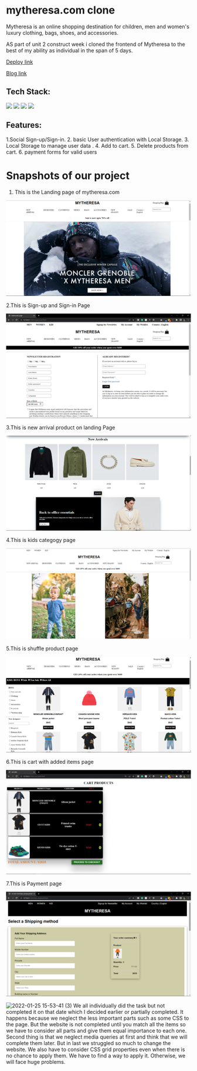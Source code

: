 
# mytheresa.com clone

Mytheresa is an online shopping destination for children, men and women's luxury clothing, bags, shoes, and accessories.

AS part of unit 2 construct week i cloned the frontend of Mytheresa to the best of my ability as individual in the span of 5 days.

[Deploy link](https://mytheresashp.netlify.app/)

[Blog link](https://medium.com/@daniyal4engg/clone-of-mytheresa-com-41a30f16053e)

## Tech Stack:

<p>
   <img src="https://img.icons8.com/color/64/000000/javascript.png"/>
   <img src="https://img.icons8.com/color/64/000000/html-5.png"/>
   <img src="https://img.icons8.com/color/64/000000/css3.png" />
   <img src="https://img.icons8.com/color/64/000000/json.png"/>
</p>

## Features:

1.Social Sign-up/Sign-in. 2. basic User authentication with Local Storage. 3. Local Storage to manage user data . 4. Add to cart. 5. Delete products from cart. 6. payment forms for valid users

<h1>Snapshots of our project</h1>

1. This is the Landing page of mytheresa.com

![image](./444.png)

2.This is Sign-up and Sign-in Page

![image](./460.png)

3.This is new arrival product on landing Page

![image](./455.png)

4.This is kids categogy page

![image](./456.png)

5.This is shuffle product page

![image](./457.png)

6.This is cart with added items page

![image](./458.png)

7.This is Payment page

![image](./459.png)

<!-- ![image](https://user-images.githubusercontent.com/93313435/165320378-08fd44db-504b-466b-8dcb-cd938073a090.png)

1. This is the basket.

![image](https://user-images.githubusercontent.com/93313435/165320544-f01e0823-8df1-4f1b-bd03-e63d9fd0a018.png)

5.Checkout Page

![image](https://user-images.githubusercontent.com/93313435/165320686-13e45a3e-99ed-42c1-9eeb-320a8a32363d.png)

6.Payment Confirm

![image](https://user-images.githubusercontent.com/93313435/165320802-64c13a65-aa4c-4b03-b12c-7470dd0b17a9.png)

7.Otp Page

![image](https://user-images.githubusercontent.com/93313435/165320905-2cf11187-82e8-448f-aa6f-153510dc1c49.png) -->

![2022-01-25 15-53-41 (3)](https://user-images.githubusercontent.com/56603609/151235890-c6ac6125-078e-45d7-81c1-7d655479a75e.gif)
We all individually did the task but not completed it on that date which I decided earlier or partially completed. It happens because we neglect the less important parts such as some CSS to the page. But the website is not completed until you match all the items so we have to consider all parts and give them equal importance to each one.
Second thing is that we neglect media queries at first and think that we will complete them later. But in last we struggled so much to change the website. We also have to consider CSS grid properties even when there is no chance to apply them. We have to find a way to apply it. Otherwise, we will face huge problems.
